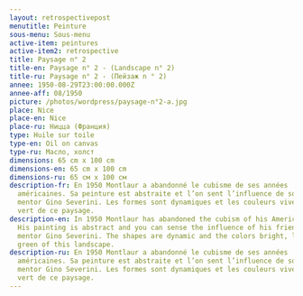 ```yaml
---
layout: retrospectivepost
menutitle: Peinture
sous-menu: Sous-menu
active-item: peintures
active-item2: retrospective
title: Paysage n° 2
title-en: Paysage n° 2 - (Landscape n° 2)
title-ru: Paysage n° 2 - (Пейзаж n ° 2)
annee: 1950-08-29T23:00:00.000Z
annee-aff: 08/1950
picture: /photos/wordpress/paysage-n°2-a.jpg
place: Nice
place-en: Nice
place-ru: Ницца (Франция)
type: Huile sur toile
type-en: Oil on canvas
type-ru: Масло, холст
dimensions: 65 cm x 100 cm
dimensions-en: 65 cm x 100 cm
dimensions-ru: 65 см x 100 см
description-fr: En 1950 Montlaur a abandonné le cubisme de ses années
  américaines. Sa peinture est abstraite et l’on sent l’influence de son ami et
  mentor Gino Severini. Les formes sont dynamiques et les couleurs vives, tel le
  vert de ce paysage.
description-en: In 1950 Montlaur has abandoned the cubism of his American years.
  His painting is abstract and you can sense the influence of his friend and
  mentor Gino Severini. The shapes are dynamic and the colors bright, like the
  green of this landscape.
description-ru: En 1950 Montlaur a abandonné le cubisme de ses années
  américaines. Sa peinture est abstraite et l’on sent l’influence de son ami et
  mentor Gino Severini. Les formes sont dynamiques et les couleurs vives, tel le
  vert de ce paysage.
---
```

